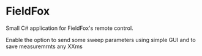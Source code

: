 # FieldFox
Small C# application for FieldFox's remote control.

Enable the option to send some sweep parameters using simple GUI and to save measuremrnts any XXms

